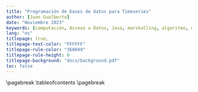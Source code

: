 ```yaml
---
title: "Programación de bases de datos para Timeseries"
author: [Juan Gualberto]
date: "Noviembre 2023"
keywords: [computación, Acceso a Datos, Java, marshalling, algoritmo, unmarshalling]
lang: "es"
titlepage: true,
titlepage-text-color: "FFFFFF"
titlepage-rule-color: "360049"
titlepage-rule-height: 0
titlepage-background: "docs/background.pdf"
toc: false
---
```


\pagebreak
\tableofcontents
\pagebreak

